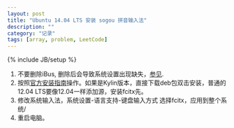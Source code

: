 ```yaml
---
layout: post
title: "Ubuntu 14.04 LTS 安装 sogou 拼音输入法"
description: ""
category: "记录"
tags: [array, problem, LeetCode]
---
```

{% include JB/setup %}

1. 不要删除iBus, 删除后会导致系统设置出现缺失，[参见](http://jingyan.baidu.com/article/375c8e19985a2125f2a229cb.html).
2. 按照[官方安装指南](http://pinyin.sogou.com/linux/help.php)操作。如果是Kylin版本，直接下载deb包双击安装，普通的12.04 LTS要像12.04一样添加源，安装fcitx先。
3. 修改系统输入法，系统设置-语言支持-键盘输入方式 选择fcitx，应用到整个系统/
4. 重启电脑。
